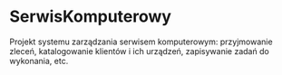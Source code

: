 # SerwisKomputerowy
Projekt systemu zarządzania serwisem komputerowym: przyjmowanie zleceń, katalogowanie klientów i ich urządzeń, zapisywanie zadań do wykonania, etc.

